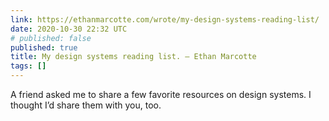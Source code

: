 ```yaml
---
link: https://ethanmarcotte.com/wrote/my-design-systems-reading-list/
date: 2020-10-30 22:32 UTC
# published: false
published: true
title: My design systems reading list. — Ethan Marcotte
tags: []
---
```


A friend asked me to share a few favorite resources on design systems. I thought I’d share them with you, too.
